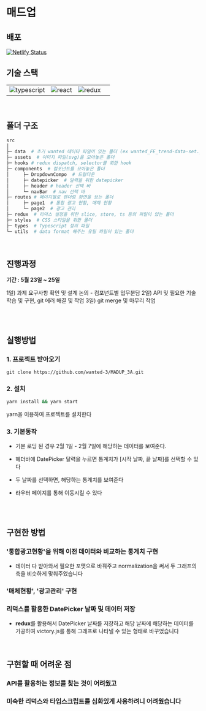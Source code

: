 # 매드업

## 배포
[![Netlify Status](https://api.netlify.com/api/v1/badges/8c963488-351b-41d4-9152-60535ac564b2/deploy-status)](https://628e7d5391f3252a6497b336--madup3a.netlify.app)

## 기술 스택

|                                                                                                                                            |                                                                                                                          |                                                                                                                                 |     |
| :----------------------------------------------------------------------------------------------------------------------------------------: | :----------------------------------------------------------------------------------------------------------------------: | :-----------------------------------------------------------------------------------------------------------------------------: | :-: |
| <img src="https://img.shields.io/badge/typescript-3178C6.svg?style=for-the-badge&logo=typescript&logoColor=white%22%3E" alt="typescript"/> | <img src="https://img.shields.io/badge/React-61DAFB?style=for-the-badge&logo=react&logoColor=black%22/%3E" alt="react"/> | <img src="https://img.shields.io/badge/redux-%23593d88.svg?style=for-the-badge&logo=redux&logoColor=white%22/%3E" alt="redux"/> |

<br/>

## 폴더 구조

```sh
src
│
├─ data  # 초기 wanted 데이타 파일이 있는 폴더 (ex wanted_FE_trend-data-set.json)
├─ assets  # 이미지 파일(svg)을 모아놓은 폴더
├─ hooks # redux dispatch, selector를 위한 hook
├─ components  # 컴포넌트를 모아놓은 폴더
│     ├─ DropdownCompo  # 드랍다운
│     ├─ datepicker  # 달력을 위한 datepicker
│     ├─ header # header 선택 바
│     └─ navBar  # nav 선택 바
├─ routes # 페이지별로 렌더링 화면을 보는 폴더
│     ├─ page1  # 통합 광고 현황, 매체 현황
│     └─ page2  # 광고 관리
├─ redux  # 리덕스 설정을 위한 slice, store, ts 등의 파일이 있는 폴더
├─ styles  # CSS 스타일을 위한 폴더
├─ types  # Typescript 정의 파일
└─ utils  # data format 해주는 유틸 파일이 있는 폴더

```

<br/>

## 진행과정

**기간 : 5월 23일 ~ 25일**

1일) 과제 요구사항 확인 및 설계 논의 - 컴포넌트별 업무분담
2일) API 및 필요한 기술 학습 및 구현, git 에러 해결 및 작업
3일) git merge 및 마무리 작업

<br/><br/>

## 실행방법

### 1. 프로젝트 받아오기

```
git clone https://github.com/wanted-3/MADUP_3A.git
```

### 2. 설치

```sh
yarn install && yarn start
```

yarn을 이용하여 프로젝트를 설치한다

### 3. 기본동작

- 기본 로딩 된 경우 2월 1일 - 2월 7일에 해당하는 데이터를 보여준다.
- 헤더바에 DatePicker 달력을 누르면 통계치가 [시작 날짜, 끝 날짜]를 선택할 수 있다
- 두 날짜를 선택하면, 해당하는 통계치를 보여준다
- 라우터 페이지를 통해 이동시킬 수 있다

  <br/><br/>

## 구현한 방법

### '통합광고현황'을 위해 이전 데이터와 비교하는 통계치 구현

- 데이터 다 받아와서 필요한 포맷으로 바꿔주고 normalization을 써서 두 그래프의 축을 비슷하게 맞춰주었습니다

### '매체현황', '광고관리' 구현

### 리덕스를 활용한 DatePicker 날짜 및 데이터 저장

- **redux**를 활용해서 DatePicker 날짜를 저장하고 해당 날짜에 해당하는 데이터를 가공하여 victory.js를 통해 그래프로 나타낼 수 있는 형태로 바꾸었습니다

<br/>

## 구현할 때 어려운 점

### API를 활용하는 정보를 찾는 것이 어려웠고

### 미숙한 리덕스와 타입스크립트를 심화있게 사용하려니 어려웠습니다

